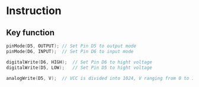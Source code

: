 # Instruction

## Key function

```c
pinMode(D5, OUTPUT); // Set Pin D5 to output mode
pinMode(D6, INPUT);  // Set Pin D6 to input mode
```

```c
digitalWrite(D6, HIGH);  // Set Pin D6 to hight voltage
digitalWrite(D5, LOW);   // Set Pin D5 to hight voltage
```

```c
analogWrite(D5, V);  // VCC is divided into 1024, V ranging from 0 to 1023 for ESP8266
```
